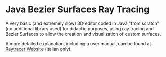 # Java Bezier Surfaces Ray Tracing
A very basic (and extremely slow) 3D editor coded in Java "from scratch" (no additional library used) for didactic purposes, using ray tracing and Bezier Surfaces to allow the creation and visualization of custom surfaces.




A more detailed explanation, including a user manual, can be found at [Raytracer Website](https://korpsvart.github.io/theory.html) (italian only).





